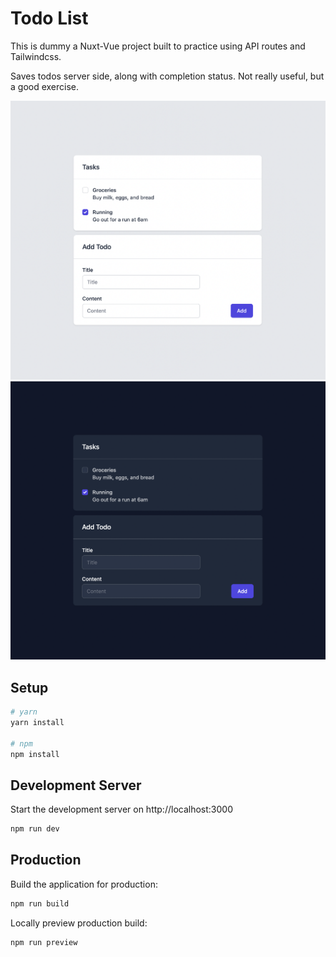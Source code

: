 # Todo List
This is dummy a Nuxt-Vue project built to practice using API routes and Tailwindcss.

Saves todos server side, along with completion status.
Not really useful, but a good exercise.

![Light mode](/screenshots/Screen%20Shot%202022-09-11%20at%2011.19.48%20PM.png)
![Dark mode](/screenshots/Screen%20Shot%202022-09-11%20at%2011.20.24%20PM.png)

## Setup

```bash
# yarn
yarn install

# npm
npm install
```

## Development Server

Start the development server on http://localhost:3000
```bash
npm run dev
```

## Production

Build the application for production:

```bash
npm run build
```

Locally preview production build:

```bash
npm run preview
```
